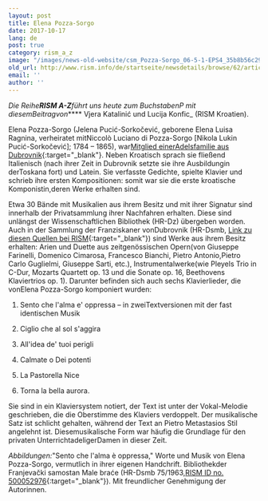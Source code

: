 ```yaml
---
layout: post
title: Elena Pozza-Sorgo
date: 2017-10-17
lang: de
post: true
category: rism_a_z
image: "/images/news-old-website/csm_Pozza-Sorgo_06-5-1-EPS4_35b8b56c29.jpg"
old_url: http://www.rism.info/de/startseite/newsdetails/browse/62/article/64/elena-pozza-sorgo.html
email: ''
author: ''
---
```



_Die Reihe**RISM A-Z**führt uns heute zum BuchstabenP mit diesemBeitragvon_**** Vjera Katalinić und Lucija Konfic_ (RISM Kroatien).

Elena Pozza-Sorgo (Jelena Pucić-Sorkočević, geborene Elena Luisa Ragnina, verheiratet mitNiccolò Luciano di Pozza-Sorgo [Nikola Lukin Pucić-Sorkočević]; 1784 – 1865), war[Mitglied einerAdelsfamilie aus Dubrovnik](/new_publications/2014/10/13/vjera-katalinić-the-sorkočevićes-aristocratic.html){:target="_blank"}. Neben Kroatisch sprach sie fließend Italienisch (nach ihrer Zeit in Dubrovnik setzte sie ihre Ausbildungin derToskana fort) und Latein. Sie verfasste Gedichte, spielte Klavier und schrieb ihre ersten Kompositionen: somit war sie die erste kroatische Komponistin,deren Werke erhalten sind.

Etwa 30 Bände mit Musikalien aus ihrem Besitz und mit ihrer Signatur sind innerhalb der Privatsammlung ihrer Nachfahren erhalten. Diese sind unlängst der Wissenschaftlichen Bibliothek (HR-Dz) übergeben worden. Auch in der Sammlung der Franziskaner vonDubrovnik (HR-Dsmb, [Link zu diesen Quellen bei RISM](https://opac.rism.info/search?View=rism&q=pozza+sorgo+elena&Language=de){:target="_blank"}) sind Werke aus ihrem Besitz erhalten: Arien und Duette aus zeitgenössischen Opern(von Giuseppe Farinelli, Domenico Cimarosa, Francesco Bianchi, Pietro Antonio,Pietro Carlo Guglielmi, Giuseppe Sarti, etc.), Instrumentalwerke(wie Pleyels Trio in C-Dur, Mozarts Quartett op. 13 und die Sonate op. 16, Beethovens Klaviertrios op. 1). Darunter befinden sich auch sechs Klavierlieder, die vonElena Pozza-Sorgo komponiert wurden:

1) Sento che l'alma e' oppressa – in zweiTextversionen mit der fast identischen Musik

2) Ciglio che al sol s'aggira

3) All'idea de' tuoi perigli

4) Calmate o Dei potenti

5) La Pastorella Nice

6) Torna la bella aurora.

Sie sind in ein Klaviersystem notiert, der Text ist unter der Vokal-Melodie geschrieben, die die Oberstimme des Klaviers verdoppelt. Der musikalische Satz ist schlicht gehalten, während der Text an Pietro Metastasios Stil angelehnt ist. Diesemusikalische Form war häufig die Grundlage für den privaten UnterrichtadeligerDamen in dieser Zeit.



_Abbildungen:_"Sento che l'alma è oppressa," Worte und Musik von Elena Pozza-Sorgo, vermutlich in ihrer eigenen Handchrift. Bibliothekder Franjevački samostan Male braće (HR-Dsmb 75/1963,[RISM ID no. 500052976](https://opac.rism.info/search?id=500052976&Language=de){:target="_blank"}). Mit freundlicher Genehmigung der Autorinnen.

